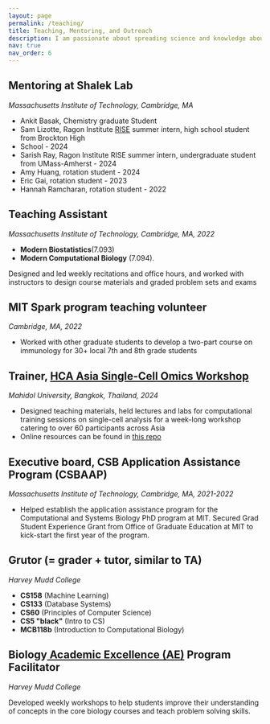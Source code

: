 ```yaml
---
layout: page
permalink: /teaching/
title: Teaching, Mentoring, and Outreach
description: I am passionate about spreading science and knowledge about my research and mentoring younger students and scientists. Please feel free to reach out to me if you have any questions!
nav: true
nav_order: 6
---
```




## Mentoring at Shalek Lab
*Massachusetts Institute of Technology, Cambridge, MA*
- Ankit Basak, Chemistry graduate Student
- Sam Lizotte, Ragon Institute [RISE](https://ragoninstitute.org/get-involved/internships/) summer intern, high school student from Brockton High
- School - 2024
- Sarish Ray, Ragon Institute RISE summer intern, undergraduate student from UMass-Amherst - 2024
- Amy Huang, rotation student - 2024
- Eric Gai, rotation student - 2023
- Hannah Ramcharan, rotation student - 2022 


## Teaching Assistant 
*Massachusetts Institute of Technology, Cambridge, MA, 2022*

- **Modern Biostatistics**(7.093) 
- **Modern Computational Biology** (7.094). 


Designed and led weekly recitations and office hours, and worked with instructors to design course materials and graded problem sets and exams

## MIT Spark program teaching volunteer
*Cambridge, MA, 2022*

- Worked with other graduate students to develop a two-part course on immunology for 30+ local 7th and 8th grade students

## Trainer, [HCA Asia Single-Cell Omics Workshop](https://events.humancellatlas.org/hca_asiaws2024/home)
*Mahidol University, Bangkok, Thailand, 2024*

- Designed teaching materials, held lectures and labs for computational training sessions on single-cell analysis for a week-long workshop catering to over 60 participants across Asia
- Online resources can be found in [this repo](https://github.com/ShalekLab/HCA_Thailand_2024_workshop/tree/main)

## Executive board, CSB Application Assistance Program (CSBAAP)
*Massachusetts Institute of Technology, Cambridge, MA, 2021-2022*

- Helped establish the application assistance program for the Computational and Systems Biology PhD program at MIT. Secured Grad Student Experience Grant from Office of Graduate Education at MIT to kick-start the first year of the program.

## Grutor (= grader + tutor, similar to TA)

*Harvey Mudd College*

- **CS158** (Machine Learning)
- **CS133** (Database Systems)
- **CS60** (Principles of Computer Science)
- **CS5 "black"** (Intro to CS)
- **MCB118b** (Introduction to Computational Biology) 

## Biology[ Academic Excellence (AE)](https://www.hmc.edu/learning-programs/academic-excellence/) Program Facilitator

*Harvey Mudd College*

Developed weekly workshops to help students improve their understanding of concepts in the core biology courses and teach problem solving skills.

